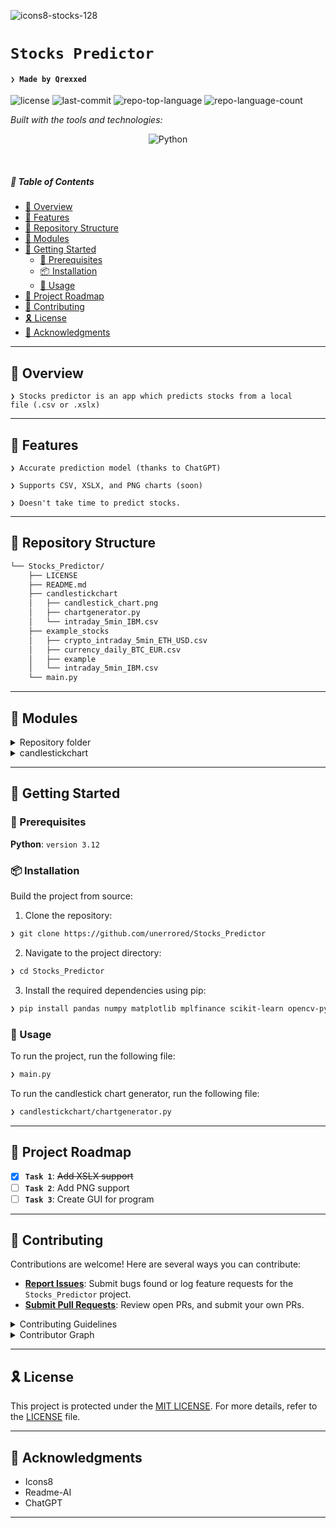 ![icons8-stocks-128](https://github.com/user-attachments/assets/ef29c1a1-4dc2-43a0-add2-86affd69c777)

# `Stocks Predictor`

#### <code>❯ Made by Qrexxed</code>

<p align="left">
	<img src="https://img.shields.io/github/license/unerrored/Stocks_Predictor?style=flat&logo=opensourceinitiative&logoColor=white&color=370164" alt="license">
	<img src="https://img.shields.io/github/last-commit/unerrored/Stocks_Predictor?style=flat&logo=git&logoColor=white&color=370164" alt="last-commit">
	<img src="https://img.shields.io/github/languages/top/unerrored/Stocks_Predictor?style=flat&color=370164" alt="repo-top-language">
	<img src="https://img.shields.io/github/languages/count/unerrored/Stocks_Predictor?style=flat&color=370164" alt="repo-language-count">
</p>
<p align="left">
		<em>Built with the tools and technologies:</em>
</p>
<p align="center">
	<img src="https://img.shields.io/badge/Python-3776AB.svg?style=flat&logo=Python&logoColor=white" alt="Python">
</p>

<br>

##### 🔗 Table of Contents

- [📍 Overview](#-overview)
- [👾 Features](#-features)
- [📂 Repository Structure](#-repository-structure)
- [🧩 Modules](#-modules)
- [🚀 Getting Started](#-getting-started)
    - [🔖 Prerequisites](#-prerequisites)
    - [📦 Installation](#-installation)
    - [🤖 Usage](#-usage)
- [📌 Project Roadmap](#-project-roadmap)
- [🤝 Contributing](#-contributing)
- [🎗 License](#-license)
- [🙌 Acknowledgments](#-acknowledgments)

---

## 📍 Overview

<code>❯ Stocks predictor is an app which predicts stocks from a local file (.csv or .xslx)</code>

---

## 👾 Features

<code>❯ Accurate prediction model (thanks to ChatGPT)</code>

<code>❯ Supports CSV, XSLX, and PNG charts (soon)</code>

<code>❯ Doesn't take time to predict stocks.</code>

---

## 📂 Repository Structure

```sh
└── Stocks_Predictor/
    ├── LICENSE
    ├── README.md
    ├── candlestickchart
    │   ├── candlestick_chart.png
    │   ├── chartgenerator.py
    │   └── intraday_5min_IBM.csv
    ├── example_stocks
    │   ├── crypto_intraday_5min_ETH_USD.csv
    │   ├── currency_daily_BTC_EUR.csv
    │   ├── example
    │   └── intraday_5min_IBM.csv
    └── main.py
```

---

## 🧩 Modules

<details closed><summary>Repository folder</summary>

| File | Summary |
| --- | --- |
| [main.py](https://github.com/unerrored/Stocks_Predictor/blob/main/main.py) | <code>❯ Main program</code> |

</details>

<details closed><summary>candlestickchart</summary>

| File | Summary |
| --- | --- |
| [chartgenerator.py](https://github.com/unerrored/Stocks_Predictor/blob/main/candlestickchart/chartgenerator.py) | <code>❯ Generates candlestick charts using .csv</code> |

</details>

---

## 🚀 Getting Started

### 🔖 Prerequisites

**Python**: `version 3.12`

### 📦 Installation

Build the project from source:

1. Clone the repository:
```sh
❯ git clone https://github.com/unerrored/Stocks_Predictor
```

2. Navigate to the project directory:
```sh
❯ cd Stocks_Predictor
```

3. Install the required dependencies using pip:
```sh
❯ pip install pandas numpy matplotlib mplfinance scikit-learn opencv-python keras
```

### 🤖 Usage

To run the project, run the following file:

```sh
❯ main.py
```

To run the candlestick chart generator, run the following file:

```sh
❯ candlestickchart/chartgenerator.py
```

---

## 📌 Project Roadmap

- [X] **`Task 1`**: <strike>Add XSLX support</strike>
- [ ] **`Task 2`**: Add PNG support
- [ ] **`Task 3`**: Create GUI for program

---

## 🤝 Contributing

Contributions are welcome! Here are several ways you can contribute:

- **[Report Issues](https://github.com/unerrored/Stocks_Predictor/issues)**: Submit bugs found or log feature requests for the `Stocks_Predictor` project.
- **[Submit Pull Requests](https://github.com/unerrored/Stocks_Predictor/blob/main/CONTRIBUTING.md)**: Review open PRs, and submit your own PRs.

<details closed>
<summary>Contributing Guidelines</summary>

1. **Fork the Repository**: Start by forking the project repository to your github account.
2. **Clone Locally**: Clone the forked repository to your local machine using a git client.
   ```sh
   git clone https://github.com/unerrored/Stocks_Predictor
   ```
3. **Create a New Branch**: Always work on a new branch, giving it a descriptive name.
   ```sh
   git checkout -b new-feature-x
   ```
4. **Make Your Changes**: Develop and test your changes locally.
5. **Commit Your Changes**: Commit with a clear message describing your updates.
   ```sh
   git commit -m 'Implemented new feature x.'
   ```
6. **Push to github**: Push the changes to your forked repository.
   ```sh
   git push origin new-feature-x
   ```
7. **Submit a Pull Request**: Create a PR against the original project repository. Clearly describe the changes and their motivations.
8. **Review**: Once your PR is reviewed and approved, it will be merged into the main branch. Congratulations on your contribution!
</details>

<details closed>
<summary>Contributor Graph</summary>
<br>
<p align="left">
   <a href="https://github.com{/unerrored/Stocks_Predictor/}graphs/contributors">
      <img src="https://contrib.rocks/image?repo=unerrored/Stocks_Predictor">
   </a>
</p>
</details>

---

## 🎗 License

This project is protected under the [MIT LICENSE](https://choosealicense.com/licenses/mit/). For more details, refer to the [LICENSE](https://raw.githubusercontent.com/unerrored/Stocks_Predictor/refs/heads/main/LICENSE/) file.

---

## 🙌 Acknowledgments

- Icons8
- Readme-AI
- ChatGPT

---
